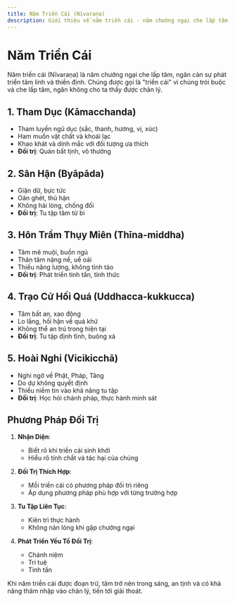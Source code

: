 ```yaml
---
title: Năm Triền Cái (Nīvaraṇa)
description: Giới thiệu về năm triền cái - năm chướng ngại che lấp tâm trên con đường tu tập
---
```


# Năm Triền Cái

Năm triền cái (Nīvaraṇa) là năm chướng ngại che lấp tâm, ngăn cản sự phát triển tâm linh và thiền định. Chúng được gọi là "triền cái" vì chúng trói buộc và che lấp tâm, ngăn không cho ta thấy được chân lý.

## 1. Tham Dục (Kāmacchanda)
- Tham luyến ngũ dục (sắc, thanh, hương, vị, xúc)
- Ham muốn vật chất và khoái lạc
- Khao khát và dính mắc với đối tượng ưa thích
- **Đối trị**: Quán bất tịnh, vô thường

## 2. Sân Hận (Byāpāda)
- Giận dữ, bực tức
- Oán ghét, thù hận
- Không hài lòng, chống đối
- **Đối trị**: Tu tập tâm từ bi

## 3. Hôn Trầm Thụy Miên (Thīna-middha)
- Tâm mê muội, buồn ngủ
- Thân tâm nặng nề, uể oải
- Thiếu năng lượng, không tỉnh táo
- **Đối trị**: Phát triển tinh tấn, tỉnh thức

## 4. Trạo Cử Hối Quá (Uddhacca-kukkucca)
- Tâm bất an, xao động
- Lo lắng, hối hận về quá khứ
- Không thể an trú trong hiện tại
- **Đối trị**: Tu tập định tĩnh, buông xả

## 5. Hoài Nghi (Vicikicchā)
- Nghi ngờ về Phật, Pháp, Tăng
- Do dự không quyết định
- Thiếu niềm tin vào khả năng tu tập
- **Đối trị**: Học hỏi chánh pháp, thực hành minh sát

## Phương Pháp Đối Trị

1. **Nhận Diện**: 
   - Biết rõ khi triền cái sinh khởi
   - Hiểu rõ tính chất và tác hại của chúng

2. **Đối Trị Thích Hợp**:
   - Mỗi triền cái có phương pháp đối trị riêng
   - Áp dụng phương pháp phù hợp với từng trường hợp

3. **Tu Tập Liên Tục**:
   - Kiên trì thực hành
   - Không nản lòng khi gặp chướng ngại

4. **Phát Triển Yếu Tố Đối Trị**:
   - Chánh niệm
   - Trí tuệ
   - Tinh tấn

Khi năm triền cái được đoạn trừ, tâm trở nên trong sáng, an tịnh và có khả năng thâm nhập vào chân lý, tiến tới giải thoát.
